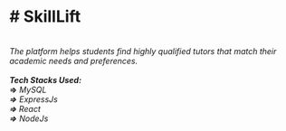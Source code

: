 <h1># SkillLift</h1> <br/>
<i>The platform helps students find highly qualified tutors that match their academic needs and preferences.</i> <br/> <br/>
<b><i>Tech Stacks Used:</i></b><br/>
<b>=></b> <i>MySQL<br/>
<b>=></b> ExpressJs <br/>
<b>=> </b>React <br/>
<b>=></b> NodeJs</i>
